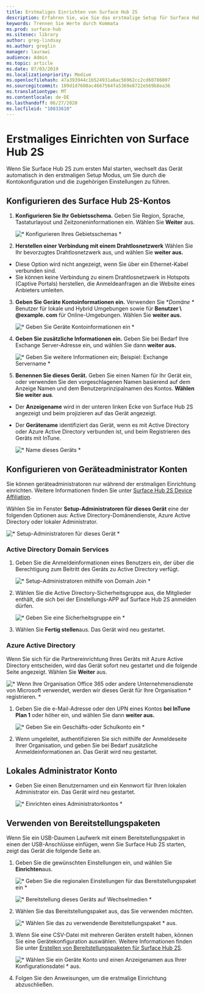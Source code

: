 ```yaml
---
title: Erstmaliges Einrichten von Surface Hub 2S
description: Erfahren Sie, wie Sie das erstmalige Setup für Surface Hub 2S abschließen.
keywords: Trennen Sie Werte durch Kommata
ms.prod: surface-hub
ms.sitesec: library
author: greg-lindsay
ms.author: greglin
manager: laurawi
audience: Admin
ms.topic: article
ms.date: 07/03/2019
ms.localizationpriority: Medium
ms.openlocfilehash: 47a393944c1b524931a6ac56962cc2cd60786007
ms.sourcegitcommit: 109d1d7608ac4667564fa5369e8722e569b8ea36
ms.translationtype: MT
ms.contentlocale: de-DE
ms.lasthandoff: 06/27/2020
ms.locfileid: "10833610"
---
```

# Erstmaliges Einrichten von Surface Hub 2S

Wenn Sie Surface Hub 2S zum ersten Mal starten, wechselt das Gerät automatisch in den erstmaligen Setup Modus, um Sie durch die Kontokonfiguration und die zugehörigen Einstellungen zu führen.

## Konfigurieren des Surface Hub 2S-Kontos

1. **Konfigurieren Sie Ihr Gebietsschema.** Geben Sie Region, Sprache, Tastaturlayout und Zeitzoneninformationen ein. Wählen Sie **Weiter** aus.

   ![* Konfigurieren Ihres Gebietsschemas *](images/sh2-run1.png) <br>
1. **Herstellen einer Verbindung mit einem Drahtlosnetzwerk** Wählen Sie Ihr bevorzugtes Drahtlosnetzwerk aus, und wählen Sie **weiter aus.**

- Diese Option wird nicht angezeigt, wenn Sie über ein Ethernet-Kabel verbunden sind.
- Sie können keine Verbindung zu einem Drahtlosnetzwerk in Hotspots (Captive Portals) herstellen, die Anmeldeanfragen an die Website eines Anbieters umleiten.

3. **Geben Sie Geräte Kontoinformationen ein.** Verwenden Sie **Domäne \** Benutzer für lokale und Hybrid Umgebungen sowie für **Benutzer \ @example. com** für Online-Umgebungen. Wählen Sie **weiter aus.**

   ![* Geben Sie Geräte Kontoinformationen ein *](images/sh2-run2.png) <br>
1. **Geben Sie zusätzliche Informationen ein.** Geben Sie bei Bedarf Ihre Exchange Server-Adresse ein, und wählen Sie dann **weiter aus.**

    ![* Geben Sie weitere Informationen ein; Beispiel: Exchange Servername *](images/sh2-run3.png) <br>

1. **Benennen Sie dieses Gerät.** Geben Sie einen Namen für Ihr Gerät ein, oder verwenden Sie den vorgeschlagenen Namen basierend auf dem Anzeige Namen und dem Benutzerprinzipalnamen des Kontos. **Wählen Sie weiter aus**.

- Der **Anzeigename** wird in der unteren linken Ecke von Surface Hub 2S angezeigt und beim projizieren auf das Gerät angezeigt.

- Der **Gerätename** identifiziert das Gerät, wenn es mit Active Directory oder Azure Active Directory verbunden ist, und beim Registrieren des Geräts mit InTune.

  ![* Name dieses Geräts *](images/sh2-run4.png) <br>
 
## Konfigurieren von Geräteadministrator Konten

Sie können geräteadministratoren nur während der erstmaligen Einrichtung einrichten. Weitere Informationen finden Sie unter [Surface Hub 2S Device Affiliation](https://docs.microsoft.com/surface-hub/surface-hub-2s-prepare-environment#device-affiliation).

 Wählen Sie im Fenster **Setup-Administratoren für dieses Gerät** eine der folgenden Optionen aus: Active Directory-Domänendienste, Azure Active Directory oder lokaler Administrator.

   ![* Setup-Administratoren für dieses Gerät *](images/sh2-run5.png) <br>

### Active Directory Domain Services

1. Geben Sie die Anmeldeinformationen eines Benutzers ein, der über die Berechtigung zum Beitritt des Geräts zu Active Directory verfügt.

    ![* Setup-Administratoren mithilfe von Domain Join *](images/sh2-run6.png) <br>

2. Wählen Sie die Active Directory-Sicherheitsgruppe aus, die Mitglieder enthält, die sich bei der Einstellungs-APP auf Surface Hub 2S anmelden dürfen.

    ![* Geben Sie eine Sicherheitsgruppe ein *](images/sh2-run7.png) <br>
1. Wählen Sie **Fertig stellen**aus. Das Gerät wird neu gestartet.

### Azure Active Directory

Wenn Sie sich für die Partnereinrichtung Ihres Geräts mit Azure Active Directory entscheiden, wird das Gerät sofort neu gestartet und die folgende Seite angezeigt. Wählen Sie **Weiter** aus.

![* Wenn Ihre Organisation Office 365 oder andere Unternehmensdienste von Microsoft verwendet, werden wir dieses Gerät für Ihre Organisation * registrieren. *](images/sh2-run8.png) <br>

1. Geben Sie die e-Mail-Adresse oder den UPN eines Kontos **bei InTune Plan 1** oder höher ein, und wählen Sie dann **weiter aus.**

    ![* Geben Sie ein Geschäfts-oder Schulkonto ein *](images/sh2-run9.png) <br>

2. Wenn umgeleitet, authentifizieren Sie sich mithilfe der Anmeldeseite Ihrer Organisation, und geben Sie bei Bedarf zusätzliche Anmeldeinformationen an. Das Gerät wird neu gestartet.

## Lokales Administrator Konto

- Geben Sie einen Benutzernamen und ein Kennwort für Ihren lokalen Administrator ein. Das Gerät wird neu gestartet.

     ![* Einrichten eines Administratorkontos *](images/sh2-run10.png) <br>
 
## Verwenden von Bereitstellungspaketen

Wenn Sie ein USB-Daumen Laufwerk mit einem Bereitstellungspaket in einen der USB-Anschlüsse einfügen, wenn Sie Surface Hub 2S starten, zeigt das Gerät die folgende Seite an.

1. Geben Sie die gewünschten Einstellungen ein, und wählen Sie **Einrichten**aus.

    ![* Geben Sie die regionalen Einstellungen für das Bereitstellungspaket ein *](images/sh2-run11.png) <br>

    ![* Bereitstellung dieses Geräts auf Wechselmedien *](images/sh2-run12.png) <br>
2. Wählen Sie das Bereitstellungspaket aus, das Sie verwenden möchten.

   ![* Wählen Sie das zu verwendende Bereitstellungspaket * aus.](images/sh2-run13.png) <br>

3. Wenn Sie eine CSV-Datei mit mehreren Geräten erstellt haben, können Sie eine Gerätekonfiguration auswählen. Weitere Informationen finden Sie unter [Erstellen von Bereitstellungspaketen für Surface Hub 2S](https://docs.microsoft.com/surface-hub/surface-hub-2s-deploy#provisioning-multiple-devices-csv-file).


    ![* Wählen Sie ein Geräte Konto und einen Anzeigenamen aus Ihrer Konfigurationsdatei * aus.](images/sh2-run14.png) <br>

4. Folgen Sie den Anweisungen, um die erstmalige Einrichtung abzuschließen.
